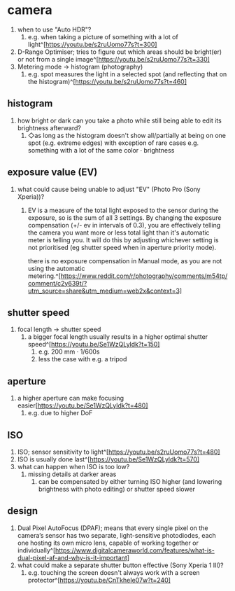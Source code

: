 # camera
1. when to use "Auto HDR"?
	1. e.g. when taking a picture of something with a lot of light^[https://youtu.be/s2ruUomo77s?t=300]
2. D-Range Optimiser; tries to figure out which areas should be bright(er) or not from a single image^[https://youtu.be/s2ruUomo77s?t=330]
3. Metering mode → histogram (photography)
	1. e.g. spot measures the light in a selected spot (and reflecting that on the histogram)^[https://youtu.be/s2ruUomo77s?t=460]

## histogram
1. how bright or dark can you take a photo while still being able to edit its brightness afterward?
	1. ◇as long as the histogram doesn't show all/partially at being on one spot (e.g. extreme edges) with exception of rare cases e.g. something with a lot of the same color · brightness

## exposure value (EV)
1. what could cause being unable to adjust "EV" (Photo Pro (Sony Xperia))?
	1. EV is a measure of the total light exposed to the sensor during the exposure, so is the sum of all 3 settings. By changing the exposure compensation (+/- ev in intervals of 0.3), you are effectively telling the camera you want more or less total light than it's automatic meter is telling you. It will do this by adjusting whichever setting is not prioritised (eg shutter speed when in aperture priority mode).

		there is no exposure compensation in Manual mode, as you are not using the automatic metering.^[https://www.reddit.com/r/photography/comments/m54tp/comment/c2y639t/?utm_source=share&utm_medium=web2x&context=3]

## shutter speed
1. focal length → shutter speed
	1. a bigger focal length usually results in a higher optimal shutter speed^[https://youtu.be/Se1WzQLyldk?t=150]
		1. e.g. 200 mm · 1/600s
		2. less the case with e.g. a tripod

## aperture
1. a higher aperture can make focusing easier[https://youtu.be/Se1WzQLyldk?t=480]
	1. e.g. due to higher DoF

## ISO
1. ISO; sensor sensitivity to light^[https://youtu.be/s2ruUomo77s?t=480]
2. ISO is usually done last^[https://youtu.be/Se1WzQLyldk?t=570]
3. what can happen when ISO is too low?
	1. missing details at darker areas
		1. can be compensated by either turning ISO higher (and lowering brightness with photo editing) or shutter speed slower

## design
1. Dual Pixel AutoFocus (DPAF); means that every single pixel on the camera’s sensor has two separate, light-sensitive photodiodes, each one hosting its own micro lens, capable of working together or individually^[https://www.digitalcameraworld.com/features/what-is-dual-pixel-af-and-why-is-it-important]
2. what could make a separate shutter button effective (Sony Xperia 1 III)?
	1. e.g. touching the screen doesn't always work with a screen protector^[https://youtu.be/CnTkheIe07w?t=240]



